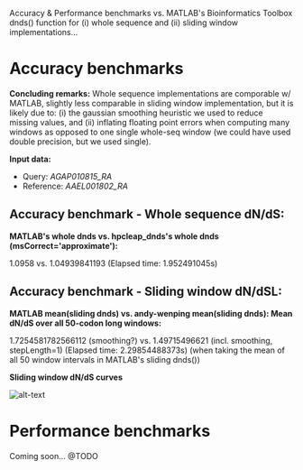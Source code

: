 
Accuracy & Performance benchmarks vs. MATLAB's Bioinformatics Toolbox dnds() function for (i) whole sequence and (ii) sliding window implementations...

# Accuracy benchmarks

**Concluding remarks:** Whole sequence implementations are comporable w/ MATLAB, slightly less comparable in sliding window implementation, but it is likely due to: (i) the gaussian smoothing heuristic we used to reduce missing values, and (ii) inflating floating point errors when computing many windows as opposed to one single whole-seq window (we could have used double precision, but we used single).

**Input data:** 
 - Query: *AGAP010815_RA*
 - Reference: *AAEL001802_RA* 

## Accuracy  benchmark - Whole sequence dN/dS:

**MATLAB's whole dnds vs. hpcleap_dnds's whole dnds (msCorrect='approximate'):** 

1.0958 vs. 1.04939841193 (Elapsed time: 1.952491045s)

## Accuracy  benchmark - Sliding window dN/dSL:

**MATLAB mean(sliding dnds) vs. andy-wenping mean(sliding dnds): Mean dN/dS over all 50-codon long windows:**

1.7254581782566112 (smoothing?) vs. 1.49715496621 (incl. smoothing, stepLength=1) (Elapsed time: 2.29854488373s) (when taking the mean of all 50 window intervals in MATLAB's sliding dnds())

**Sliding window dN/dS curves**

![alt-text](https://github.com/a1ultima/hpcleap_dnds/blob/master/py/data/matlab_benchmark_sliding.png "sliding window curves vs. MATLAB")
 
 
 # Performance benchmarks
 
 Coming soon... @TODO
    


